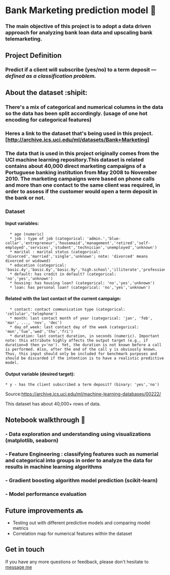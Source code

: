 # Bank Marketing prediction model :bank:
### The main objective of this project is to adopt a data driven approach for analyzing bank loan data and upscaling bank telemarketing. 

## Project Definition
### Predict if a client will subscribe (yes/no) to a term deposit — *defined as a classification problem.*

## About the dataset :shipit:
### There's a mix of categorical and numerical columns in the data so the data has been split accordingly. (usage of one hot encoding for categorical features) 
### Heres a link to the dataset that's being used in this project. [http://archive.ics.uci.edu/ml/datasets/Bank+Marketing]
### The data that is used in this project originally comes from the UCI machine learning repository.This dataset is related contains about 40,000 direct marketing campaigns of a Portuguese banking institution from May 2008 to November 2010. The marketing campaigns were based on phone calls and more than one contact to the same client was required, in order to assess if the customer would open a term deposit in the bank or not. 

### Dataset
#### Input variables: 
      * age (numeric)
      * job : type of job (categorical: 'admin.','blue-collar','entrepreneur','housemaid','management','retired','self-         employed','services','student','technician','unemployed','unknown')
      * marital : marital status (categorical: 'divorced','married','single','unknown'; note: 'divorced' means divorced or widowed)
      * education (categorical: 'basic.4y','basic.6y','basic.9y','high.school','illiterate','professional.course','university.degree','unknown')
      * default: has credit in default? (categorical: 'no','yes','unknown')
      * housing: has housing loan? (categorical: 'no','yes','unknown')
      * loan: has personal loan? (categorical: 'no','yes','unknown')

#### Related with the last contact of the current campaign:
      * contact: contact communication type (categorical: 'cellular','telephone')
      * month: last contact month of year (categorical: 'jan', 'feb', 'mar', ..., 'nov', 'dec')
      * day_of_week: last contact day of the week (categorical: 'mon','tue','wed','thu','fri')
      * duration: last contact duration, in seconds (numeric). Important note: this attribute highly affects the output target (e.g., if duration=0 then y='no'). Yet, the duration is not known before a call is performed. Also, after the end of the call y is obviously known. Thus, this input should only be included for benchmark purposes and should be discarded if the intention is to have a realistic predictive model.

#### Output variable (desired target):
    * y - has the client subscribed a term deposit? (binary: 'yes','no')

Source:https://archive.ics.uci.edu/ml/machine-learning-databases/00222/

This dataset has about 40,000+ rows of data.


## Notebook walkthrough :notebook:
### - Data exploration and understanding using visualizations (matplotlib, seaborn)
### - Feature Engineering : classifying features such as numerial and categorical into groups in order to analyze the data for results in machine learning algorithms
### - Gradient boosting algorithm model prediction (scikit-learn)
### - Model performance evaluation

## Future improvements :soon:
- Testing out with different predictive models and comparing model metrics
- Correlation map for numerical features within the dataset

## Get in touch
If you have any more questions or feedback, please don't hesitate to [message me](https://twitter.com/acciogibberish)
